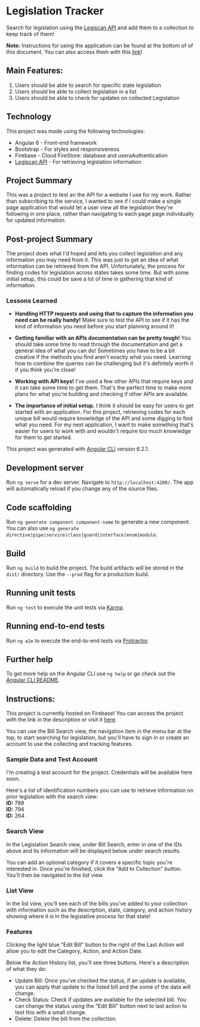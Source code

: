# Legislation Tracker
Search for legislation using the [Legiscan API](https://legiscan.com/legiscan) and add them to a collection to keep track of them!

__Note:__ Instructions for using the application can be found at the bottom of of this document. You can also access them with this [link](#instructions)!

## Main Features:
1. Users should be able to search for specific state legislation
2. Users should be able to collect legislation in a list
3. Users should be able to check for updates on collected Legislation

## Technology
This project was made using the following technologies:
* Angular 6 - Front-end framework
* Bootstrap - For styles and responsiveness
* Firebase - Cloud FireStore: database and useraAuthentication
* [Legiscan API](https://legiscan.com/legiscan) - For retrieving legislation information

## Project Summary
This was a project to test an the API for a website I use for my work. Rather than subscribing to the service, I wanted to see if I could make a single page application that would let a user view all the legislation they're following in one place, rather than navigating to each page page individually for updated information.

## Post-project Summary
The project does what I'd hoped and lets you collect legislation and any information you may need from it. This was just to get an idea of what information can be retrieved from the API. Unfortunately, the process for finding codes for legislation across states takes some time. But with some initial setup, this could be save a lot of time in gathering that kind of information.

### Lessons Learned
* __Handling HTTP requests and using that to capture the information you need can be really handy!__ Make sure to test the API to see if it has the kind of information you need before you start planning around it!

* __Getting familiar with an APIs documentation can be pretty tough!__ You should take some time to read through the documentation and get a general idea of what you can do! Sometimes you have to be a bit creative if the methods you find aren't exactly what you need. Learning how to combine the queries can be challenging but it's defintely worth it if you think you're close!

* __Working with API keys!__ I've used a few other APIs that require keys and it can take some time to get them. That's the perfect time to make more plans for what you're building and checking if other APIs are available.

* __The importance of initial setup.__ I think it should be easy for users to get started with an application. For this project, retrieving codes for each unique bill would require knowledge of the API and some digging to find what you need. For my next application, I want to make something that's easier for users to work with and wouldn't require too much knowledge for them to get started.

This project was generated with [Angular CLI](https://github.com/angular/angular-cli) version 6.2.1.

## Development server

Run `ng serve` for a dev server. Navigate to `http://localhost:4200/`. The app will automatically reload if you change any of the source files.

## Code scaffolding

Run `ng generate component component-name` to generate a new component. You can also use `ng generate directive|pipe|service|class|guard|interface|enum|module`.

## Build

Run `ng build` to build the project. The build artifacts will be stored in the `dist/` directory. Use the `--prod` flag for a production build.

## Running unit tests

Run `ng test` to execute the unit tests via [Karma](https://karma-runner.github.io).

## Running end-to-end tests

Run `ng e2e` to execute the end-to-end tests via [Protractor](http://www.protractortest.org/).

## Further help

To get more help on the Angular CLI use `ng help` or go check out the [Angular CLI README](https://github.com/angular/angular-cli/blob/master/README.md).

## Instructions: 
This project is currently hosted on Firebase! You can access the project with the link in the description or visit it [here](https://project-host-test-1c4bb.firebaseapp.com/submit).

You can use the Bill Search view, the navigation item in the menu bar at the top, to start searching for legislation, but you'll have to sign in or create an account to use the collecting and tracking features.

### Sample Data and Test Account
I'm creating a test account for the project. Credentials will be available here soon.

Here's a list of identification numbers you can use to retrieve information on prior legislation with the search view:\
__ID:__ 789\
__ID:__ 794\
__ID:__ 264

### Search View
In the Legislation Search view, under Bill Search, enter in one of the IDs above and its information will be displayed below under search results. 

You can add an optional category if it covers a specific topic you're interested in. Once you're finished, click the "Add to Collection" button. You'll then be navigated to the list view.

### List View
In the list view, you'll see each of the bills you've added to your collection with information such as the description, state, category, and action history showing where it is in the legislative process for that state!

### Features
Clicking the light blue "Edit Bill" button to the right of the Last Action will allow you to edit the Category, Action, and Action Date. 

Below the Action History list, you'll see three buttons. Here's a description of what they do:
* Update Bill: Once you've checked the status, if an update is available, you can apply that update to the listed bill and the some of the data will change.
* Check Status: Check if updates are available for the selected bill. You can change the status using the "Edit Bill" button next to last action to test this with a small change.
* Delete: Delete the bill from the collection.
